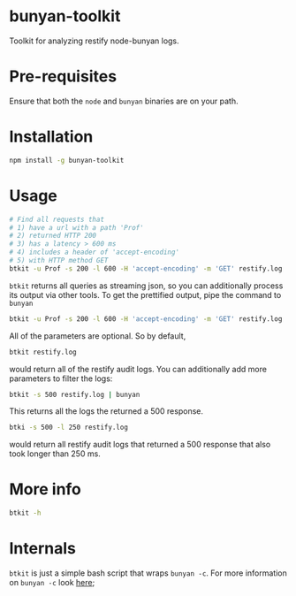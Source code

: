 # bunyan-toolkit
Toolkit for analyzing restify node-bunyan logs.

# Pre-requisites
Ensure that both the `node` and `bunyan` binaries are on your path.

# Installation
```bash
npm install -g bunyan-toolkit
```

# Usage

```bash
# Find all requests that
# 1) have a url with a path 'Prof'
# 2) returned HTTP 200
# 3) has a latency > 600 ms
# 4) includes a header of 'accept-encoding'
# 5) with HTTP method GET
btkit -u Prof -s 200 -l 600 -H 'accept-encoding' -m 'GET' restify.log
```

`btkit` returns all queries as streaming json, so you can additionally process
its output via other tools. To get the prettified output, pipe the command to
`bunyan`
```bash
btkit -u Prof -s 200 -l 600 -H 'accept-encoding' -m 'GET' restify.log | bunyan
```

All of the parameters are optional. So by default,
```bash
btkit restify.log
```
would return all of the restify audit logs. You can additionally add more
parameters to filter the logs:

```bash
btkit -s 500 restify.log | bunyan
```

This returns all the logs the returned a 500 response.

```bash
btki -s 500 -l 250 restify.log
```
would return all restify audit logs that returned a 500 response that also took
longer than 250 ms.


# More info
```bash
btkit -h
```

# Internals
```btkit``` is just a simple bash script that wraps ```bunyan -c```. For more
information on ```bunyan -c``` look
[here](https://github.com/trentm/node-bunyan#cli-usage);
